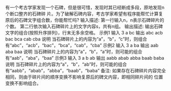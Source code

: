 有一个考古学家发现一个石碑，但是很可惜，发现时其已经断成多段，原地发现n个断口整齐的石碑碎 片。为了破解石碑内容，考古学家希望有程序能帮忙计算复原后的石碑文字组合数，你能帮忙吗? 输入描述:
第一行输入n，n表示石碑碎片的个数。
第二行依次输入石碑碎片上的文字内容s，共有n组。 输出描述: 输出石碑文字的组合(按照升序排列)，行末无多余空格。 示例1
输入
3
a bc
输出
abc
acb
bac
bca
cab
cba
说明 当石碑碎片上的内容为“a”，“b”，“c”时，则组合有“abc”，“acb”，“bac”，“bca”，“cab”，“cba” 示例2
输入
3
a ba
输出
aab
aba
baa
说明
当石碑碎片上的内容为“a”，“b”，“a”时，则可能的组合有“aab”，“aba”，“baa”
示例3
输入
3
a b ab
输出
aabb
abab
abba
baab
baba
说明 当石碑碎片上的内容为“a”，“b”，“ab”时，则可能的组合有“aabb”，“abab”，“abba”，“baab”，“baba” 备注: 如果存在石碑碎片内容完全相同，则由于碎片间的顺序变换不影响复原后的碑文内容，即相同碎片间的 位置变换不影响组合。